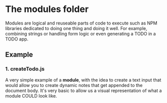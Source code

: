 # The modules folder

Modules are logical and reuseable parts of code to execute such as NPM libraries dedicated to doing one thing and doing it well. For example, combining strings or handling form logic or even generating a TODO in a TODO app.

## Example

### 1. createTodo.js

A very simple example of a **module**, with the idea to create a text input that would allow you to create dynamic notes that get appended to the document body. It's very basic to allow us a visual representation of what a module COULD look like.
